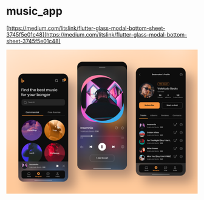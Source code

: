 # music_app

[https://medium.com/litslink/flutter-glass-modal-bottom-sheet-3745f5e01c48](https://medium.com/litslink/flutter-glass-modal-bottom-sheet-3745f5e01c48)

![PREVIEW](./PREVIEW.png)
